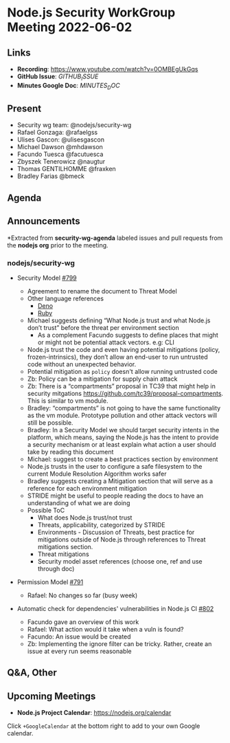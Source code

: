 ﻿# Node.js  Security WorkGroup Meeting 2022-06-02

## Links

* **Recording**:  https://www.youtube.com/watch?v=0OMBEgUkGqs
* **GitHub Issue**: $GITHUB_ISSUE$
* **Minutes Google Doc**: $MINUTES_DOC$

## Present


* Security wg team: @nodejs/security-wg
* Rafael Gonzaga: @rafaelgss
* Ulises Gascon: @ulisesgascon
* Michael Dawson @mhdawson
* Facundo Tuesca @facutuesca
* Zbyszek Tenerowicz @naugtur
* Thomas GENTILHOMME @fraxken
* Bradley Farias @bmeck

## Agenda

## Announcements

*Extracted from **security-wg-agenda** labeled issues and pull requests from the **nodejs org** prior to the meeting.

### nodejs/security-wg


* Security Model [#799](https://github.com/nodejs/security-wg/issues/799)
  * Agreement to rename the document to Threat Model
  * Other language references
    * [Deno](https://github.com/denoland/deno/blob/main/SECURITY.md#security-model)
    * [Ruby](https://guides.rubyonrails.org/security.html)
  * Michael suggests defining “What Node.js trust and what Node.js don’t trust” before the threat per environment section
    * As a complement Facundo suggests to define places that might or might not be potential attack vectors. e.g: CLI
  * Node.js trust the code and even having potential mitigations (policy, frozen-intrinsics), they don’t allow an end-user to run untrusted code without an unexpected behavior.
  * Potential mitigation as `policy` doesn't allow running untrusted code
  * Zb: Policy can be a mitigation for supply chain attack
  * Zb: There is a “compartments” proposal in TC39 that might help in security mitgations https://github.com/tc39/proposal-compartments. This is similar to vm module.
  * Bradley: “compartments” is not going to have the same functionality as the vm module. Prototype pollution and other attack vectors will still be possible.
  * Bradley: In a Security Model we should target security intents in the platform, which means, saying the Node.js has the intent to provide a security mechanism or at least explain what action a user should take by reading this document
  * Michael: suggest to create a best practices section by environment 
  * Node.js trusts in the user to configure a safe filesystem to the current Module Resolution Algorithm works safer
  * Bradley suggests creating a Mitigation section that will serve as a reference for each environment mitigation
  * STRIDE might be useful to people reading the docs to have an understanding of what we are doing
  * Possible ToC
    * What does Node.js trust/not trust
    * Threats, applicability, categorized by STRIDE
    * Environments - Discussion of Threats, best practice for mitigations outside of Node.js through references to Threat mitigations section.
    * Threat mitigations
    * Security model asset references (choose one, ref and use through doc)

* Permission Model [#791](https://github.com/nodejs/security-wg/issues/791)
  * Rafael: No changes so far (busy week)


* Automatic check for dependencies' vulnerabilities in Node.js CI [#802](https://github.com/nodejs/security-wg/issues/791)
  * Facundo gave an overview of this work
  * Rafael: What action would it take when a vuln is found?
  * Facundo: An issue would be created
  * Zb: Implementing the ignore filter can be tricky. Rather, create an issue at every run seems reasonable

## Q&A, Other

## Upcoming Meetings

* **Node.js Project Calendar**: <https://nodejs.org/calendar>

Click `+GoogleCalendar` at the bottom right to add to your own Google calendar.
